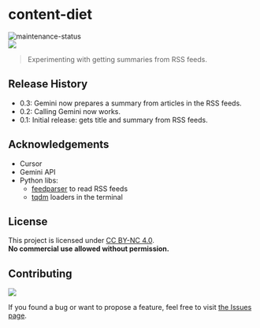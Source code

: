 # content-diet

![maintenance-status](https://img.shields.io/badge/maintenance-experimental-blue.svg)
<br>
![](https://img.shields.io/badge/platform-Windows%20%7C%20macOS-blue)

>Experimenting with getting summaries from RSS feeds.

## Release History

- 0.3: Gemini now prepares a summary from articles in the RSS feeds.
- 0.2: Calling Gemini now works.
- 0.1: Initial release: gets title and summary from RSS feeds.

## Acknowledgements

- Cursor
- Gemini API
- Python libs:
    - [feedparser](https://pypi.org/project/feedparser/) to read RSS feeds
    - [tqdm]() loaders in the terminal

## License

This project is licensed under [CC BY-NC 4.0](https://creativecommons.org/licenses/by-nc/4.0/).  
**No commercial use allowed without permission.**

## Contributing

![](https://img.shields.io/github/issues/vardecab/content-diet)

If you found a bug or want to propose a feature, feel free to visit [the Issues page](https://github.com/vardecab/content-diet/issues).